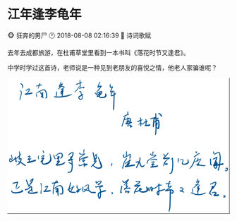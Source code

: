 #  江年逢李龟年
:monkey_face: 狂奔的男尸  :clock1: 2018-08-08 02:16:39 :open_file_folder:   诗词歌赋

去年去成都旅游，在杜甫草堂里看到一本书叫《落花时节又逢君》。

中学时学过这首诗，老师说是一种见到老朋友的喜悦之情，他老人家骗谁呢？

![江年逢李龟年](jnflgn.png)
